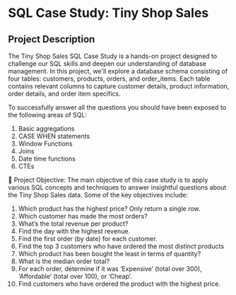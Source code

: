 # SQL Case Study: Tiny Shop Sales

## Project Description

The Tiny Shop Sales SQL Case Study is a hands-on project designed to challenge our SQL skills and deepen our understanding of database management. In this project, we'll explore a database schema consisting of four tables: customers, products, orders, and order_items. Each table contains relevant columns to capture customer details, product information, order details, and order item specifics.

To successfully answer all the questions you should have been exposed to the following areas of SQL:

1. Basic aggregations
2. CASE WHEN statements
3. Window Functions
4. Joins
5. Date time functions
6. CTEs

🎯 Project Objective: The main objective of this case study is to apply various SQL concepts and techniques to answer insightful questions about the Tiny Shop Sales data. Some of the key objectives include:

1. Which product has the highest price? Only return a single row.
2. Which customer has made the most orders?
3. What’s the total revenue per product?
4. Find the day with the highest revenue.
5. Find the first order (by date) for each customer.
6. Find the top 3 customers who have ordered the most distinct products
7. Which product has been bought the least in terms of quantity?
8. What is the median order total?
9. For each order, determine if it was ‘Expensive’ (total over 300), ‘Affordable’ (total over 100), or ‘Cheap’.
10. Find customers who have ordered the product with the highest price.
 
